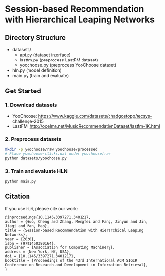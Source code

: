 # Session-based Recommendation with Hierarchical Leaping Networks

## Directory Structure
- datasets/
    - api.py (dataset interface)
    - lastfm.py (preprocess LastFM dataset)
    - yoochoose.py (preprocess YooChoose dataset)
- hln.py (model definition)
- main.py (train and evaluate)

## Get Started
### 1. Download datasets
- YooChoose: https://www.kaggle.com/datasets/chadgostopp/recsys-challenge-2015
- LastFM: http://ocelma.net/MusicRecommendationDataset/lastfm-1K.html

### 2. Preprocess datasets
```bash
mkdir -p yoochoose/raw yoochoose/processed
# Place yoochoose-clicks.dat under yoochoose/raw 
python datasets/yoochoose.py
```

### 3. Train and evaluate HLN
```bash
python main.py
```

## Citation
If you use `HLN`, please cite our work: 
```
@inproceedings{10.1145/3397271.3401217,
author = {Guo, Cheng and Zhang, Mengfei and Fang, Jinyun and Jin, Jiaqi and Pan, Mao},
title = {Session-based Recommendation with Hierarchical Leaping Networks},
year = {2020},
isbn = {9781450380164},
publisher = {Association for Computing Machinery},
address = {New York, NY, USA},
doi = {10.1145/3397271.3401217},
booktitle = {Proceedings of the 43rd International ACM SIGIR Conference on Research and Development in Information Retrieval},
}
```